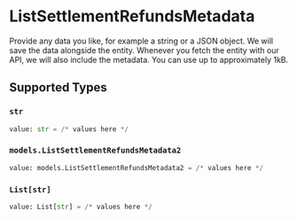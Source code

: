 # ListSettlementRefundsMetadata

Provide any data you like, for example a string or a JSON object. We will save the data alongside the entity. Whenever you fetch the entity with our API, we will also include the metadata. You can use up to approximately 1kB.


## Supported Types

### `str`

```python
value: str = /* values here */
```

### `models.ListSettlementRefundsMetadata2`

```python
value: models.ListSettlementRefundsMetadata2 = /* values here */
```

### `List[str]`

```python
value: List[str] = /* values here */
```


